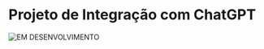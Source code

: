 # Projeto de Integração com ChatGPT

 ![EM DESENVOLVIMENTO](https://bkpsitecpsnew.blob.core.windows.net/uploadsitecps/sites/59/2024/01/construcao.png)
